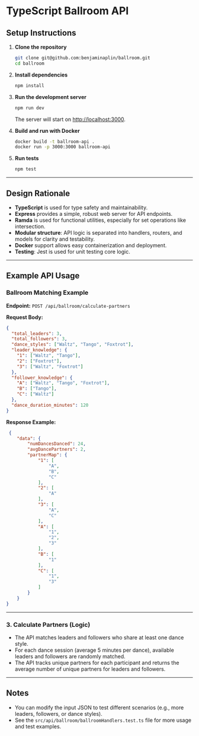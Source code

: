 # TypeScript Ballroom API

## Setup Instructions

1. **Clone the repository**
   ```sh
   git clone git@github.com:benjaminaplin/ballroom.git
   cd ballroom
   ```

2. **Install dependencies**
   ```sh
   npm install
   ```

3. **Run the development server**
   ```sh
   npm run dev
   ```
   The server will start on [http://localhost:3000](http://localhost:3000).

4. **Build and run with Docker**
   ```sh
   docker build -t ballroom-api .
   docker run -p 3000:3000 ballroom-api
   ```

5. **Run tests**
   ```sh
   npm test
   ```

---

## Design Rationale

- **TypeScript** is used for type safety and maintainability.
- **Express** provides a simple, robust web server for API endpoints.
- **Ramda** is used for functional utilities, especially for set operations like intersection.
- **Modular structure**: API logic is separated into handlers, routers, and models for clarity and testability.
- **Docker** support allows easy containerization and deployment.
- **Testing**: Jest is used for unit testing core logic.

---

## Example API Usage

### Ballroom Matching Example
**Endpoint:** `POST /api/ballroom/calculate-partners`

**Request Body:**
```json
{
  "total_leaders": 3,
  "total_followers": 3,
  "dance_styles": ["Waltz", "Tango", "Foxtrot"],
  "leader_knowledge": {
    "1": ["Waltz", "Tango"],
    "2": ["Foxtrot"],
    "3": ["Waltz", "Foxtrot"]
  },
  "follower_knowledge": {
    "A": ["Waltz", "Tango", "Foxtrot"],
    "B": ["Tango"],
    "C": ["Waltz"]
  },
  "dance_duration_minutes": 120
}
```

**Response Example:**
```json
 {
    "data": {
        "numDancesDanced": 24,
        "avgDancePartners": 2,
        "partnerMap": {
            "1": [
                "A",
                "B",
                "C"
            ],
            "2": [
                "A"
            ],
            "3": [
                "A",
                "C"
            ],
            "A": [
                "1",
                "2",
                "3"
            ],
            "B": [
                "1"
            ],
            "C": [
                "1",
                "3"
            ]
        }
    }
}
```

---

### 3. Calculate Partners (Logic)
- The API matches leaders and followers who share at least one dance style.
- For each dance session (average 5 minutes per dance), available leaders and followers are randomly matched.
- The API tracks unique partners for each participant and returns the average number of unique partners for leaders and followers.

---

## Notes
- You can modify the input JSON to test different scenarios (e.g., more leaders, followers, or dance styles).
- See the `src/api/ballroom/ballroomHandlers.test.ts` file for more usage and test examples.
